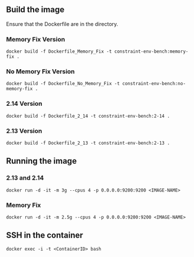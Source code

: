 ## Build the image
Ensure that the Dockerfile are in the directory.

### Memory Fix Version
```
docker build -f Dockerfile_Memory_Fix -t constraint-env-bench:memory-fix .
```

### No Memory Fix Version
```
docker build -f Dockerfile_No_Memory_Fix -t constraint-env-bench:no-memory-fix .
```

### 2.14 Version
```
docker build -f Dockerfile_2_14 -t constraint-env-bench:2-14 .
```

### 2.13 Version
```
docker build -f Dockerfile_2_13 -t constraint-env-bench:2-13 .
```

## Running the image
### 2.13 and 2.14
```
docker run -d -it -m 3g --cpus 4 -p 0.0.0.0:9200:9200 <IMAGE-NAME>
```

### Memory Fix
```
docker run -d -it -m 2.5g --cpus 4 -p 0.0.0.0:9200:9200 <IMAGE-NAME>
```

## SSH in the container
```
docker exec -i -t <ContainerID> bash
```